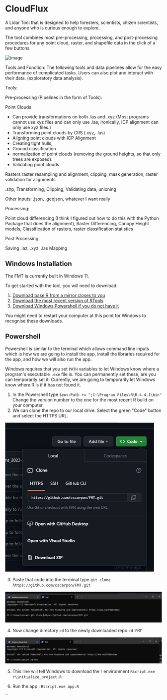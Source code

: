 # CloudFlux
A Lidar Tool that is designed to help foresters, scientists, citizen scientists, and anyone who is curious enough to explore.

The tool combines most pre-processing, processing, and post-processing procedures for any point cloud, raster, and shapefile data in the click of a few buttons.

![image](https://github.com/cscarpon/FMT/assets/39811242/7beb7c32-2752-4aed-a78e-7c05fbf20a48)

Tools and Function: The following tools and data pipelines allow for the easy performance of complicated tasks. Users can also plot and interact with their data. (exploratory data analysis). 


Tools:

Pre-processing (Pipelines in the form of Tools):

Point Clouds
- Can provide transformations on both .las and .xyz (Most programs cannot use xyz files and can only use .las, ironically, ICP alignment can only use xyz files.)
- Transforming point clouds by CRS (.xyz, .las)
- Aligning point clouds with ICP Alignment
- Creating tight hulls,
- Ground classification
- normalization of point clouds (removing the ground heights, so that only trees are exposed).
- Validating point clouds

Rasters
raster resampling and alignment,
clipping,
mask generation,
raster validation for alignments

.shp,
Transforming,
Clipping,
Validating data,
unioning

Other inputs:
.json, .geojson, whatever I want really

Processing:

Point cloud differencing (I think I figured out how to do this with the Python Package that does the alignment),
Raster Differencing,
Canopy Height models,
Classification of rasters,
raster classification statistics

Post Processing:

Saving .laz, .xyz, .las
Mapping


## Windows Installation

The FMT is currently built in Windows 11. 

To get started with the tool, you will need to download:

1. [Download base R from a mirror closes to you](https://cran.r-project.org/mirrors.html)
2. [Download the most recent version of RTools](https://cran.r-project.org/bin/windows/Rtools/)
3. [Download Windows Powershell if you do not have it](https://learn.microsoft.com/en-us/powershell/scripting/install/installing-powershell?view=powershell-7.3)

You might need to restart your computer at this point for Windows to recognise these downloads.

## Powershell

Powershell is similar to the terminal which allows command line inputs which is how we are going to install the app, install the libraries required for the app, and how we will also run the app.

Windows requires that you set `PATH` variables to let Windows know where a program's executable `.exe` file is. You can permanently set these, are you can temporarily set it. Currently, we are going to temporarily let Windows know where R is if it has not found it.

1. In the Powershell type `$env:Path += ";C:\Program Files\R\R-4.4.1\bin"` Change the version number to the one for the most recent R build on your computer.
2. We can clone the repo to our local drive. Select the green "Code" button and select the HTTPS URL.

![alt text](images/clone.png)

3. Paste that code into the terminal type `git clone https://github.com/cscarpon/FMT.git`

![alt text](images/download.png)

4. Now change directory `cd` to the newly downloaded repo `cd FMT`

![alt text](images/cd.png)

5. This line will tell Windows to download the r environment `Rscript.exe r\initialize_project.R`

6. Run the app : `Rscript.exe app.R`

``
